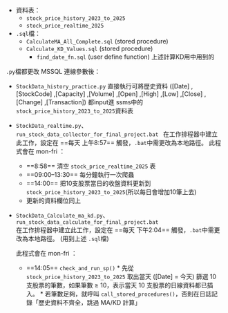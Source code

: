 * 資料表：
    * `stock_price_history_2023_to_2025`
    * `stock_price_realtime_2025`
* `.sql`檔：
    * `CalculateMA_All_Complete.sql` (stored procedure)
    * `Calculate_KD_Values.sql` (stored procedure)
        * `find_date_fn.sql` (user define function) 上述計算KD用中用到的


`.py`檔都更改 MSSQL 連線參數後：
* `StockData_history_practice.py`
   直接執行可將歷史資料 ([Date]
      ,[StockCode]
      ,[Capacity]
      ,[Volume]
      ,[Open]
      ,[High]
      ,[Low]
      ,[Close]
      ,[Change]
      ,[Transaction]) 都input進 ssms中的 `stock_price_history_2023_to_2025`資料表

* `StockData_realtime.py`、
`run_stock_data_collector_for_final_project.bat `
   在工作排程器中建立此工作，設定在 ==每天 上午8:57== 觸發，`.bat`中需更改為本地路徑。
   此程式會在 mon-fri ：
    *    ==8:58== 清空 `stock_price_realtime_2025` 表
    *    ==09:00–13:30== 每分鐘執行一次爬蟲
    *    ==14:00== 把10支股票當日的收盤資料更新到`stock_price_history_2023_to_2025`(所以每日會增加10筆上去)
    *    更新的資料欄位同上
    
* `StockData_Calculate_ma_kd.py`、
`run_stock_data_calculate_for_final_project.bat`  
   在工作排程器中建立此工作，設定在 ==每天 下午2:04== 觸發，`.bat`中需更改為本地路徑。
   (用到上述 `.sql`檔)

   此程式會在 mon-fri ：
    *    ==14:05== `check_and_run_sp()`
        * 先從 `stock_price_history_2023_to_2025` 取出當天 ([Date] = 今天) 篩選 10 支股票的筆數，如果筆數 ≥ 10，表示當天 10 支股票的日線資料都已插入。
        * 若筆數足夠，就呼叫 `call_stored_procedures()`，否則在日誌記錄「歷史資料不齊全，跳過 MA/KD 計算」
